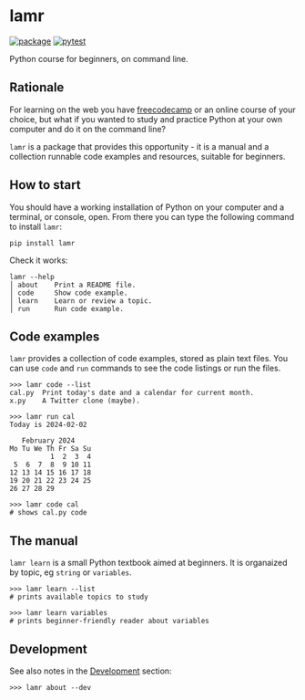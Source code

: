 # lamr

[![package](https://img.shields.io/pypi/v/lamr)](https://pypi.org/project/lamr/)
[![pytest](https://github.com/epogrebnyak/bootcamp/actions/workflows/python-package.yml/badge.svg)](https://github.com/epogrebnyak/bootcamp/actions/workflows/python-package.yml)

Python course for beginners, on command line.

## Rationale

For learning on the web you have [freecodecamp](https://www.freecodecamp.org/)
or an online course of your choice,
but what if you wanted to study and practice Python at your own computer
and do it on the command line?

`lamr` is a package that provides this opportunity - it is a manual and
a collection runnable code examples and resources, suitable for beginners.

## How to start

You should have a working installation of Python on your computer and a terminal,
or console, open. From there you can type the following command to install `lamr`:

```console
pip install lamr
```

Check it works:

```console
lamr --help
│ about    Print a README file.
│ code     Show code example.
│ learn    Learn or review a topic.
│ run      Run code example.
```

## Code examples

`lamr` provides a collection of code examples, stored as plain text files.
You can use `code` and `run` commands to see the code listings or run the files.

```console
>>> lamr code --list
cal.py  Print today's date and a calendar for current month.
x.py    A Twitter clone (maybe).

>>> lamr run cal
Today is 2024-02-02

   February 2024
Mo Tu We Th Fr Sa Su
          1  2  3  4
 5  6  7  8  9 10 11
12 13 14 15 16 17 18
19 20 21 22 23 24 25
26 27 28 29

>>> lamr code cal
# shows cal.py code
```

## The manual

`lamr learn` is a small Python textbook aimed at beginners.
It is organaized by topic, eg `string` or `variables`.

```console
>>> lamr learn --list
# prints available topics to study

>>> lamr learn variables
# prints beginner-friendly reader about variables
```

## Development

See also notes in the [Development](development.md) section:

```console
>>> lamr about --dev
```
